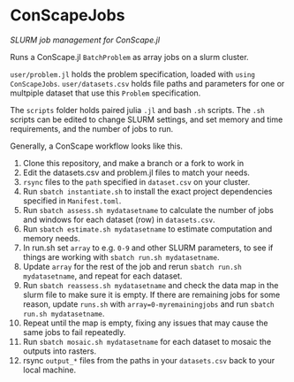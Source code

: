# ConScapeJobs
 
_SLURM job management for ConScape.jl_

Runs a ConScape.jl `BatchProblem` as array jobs on a slurm cluster.


`user/problem.jl` holds the problem specification, loaded with `using ConScapeJobs`.
`user/datasets.csv` holds file paths and parameters for one or multpiple dataset that use this `Problem` specification.

The `scripts` folder holds paired julia `.jl` and bash `.sh` scripts. The `.sh` scripts can be edited to change
SLURM settings, and set memory and time requirements, and the number of jobs to run.

Generally, a ConScape workflow looks like this.

1. Clone this repository, and make a branch or a fork to work in
2. Edit the datasets.csv and problem.jl files to match your needs.
3. `rsync` files to the `path` specified in `dataset.csv` on your cluster.
4. Run `sbatch instantiate.sh` to install the exact project dependencies specified in `Manifest.toml`.
5. Run `sbatch assess.sh mydatasetname` to calculate the number of jobs and windows for each dataset (row) in `datasets.csv`.
6. Run `sbatch estimate.sh mydatasetname` to estimate computation and memory needs.
7. In run.sh set `array` to e.g. `0-9` and other SLURM parameters, to see if things are working with `sbatch run.sh mydatasetname`.
8. Update `array` for the rest of the job and rerun `sbatch run.sh mydatasetname`, and repeat for each dataset.
9. Run `sbatch reassess.sh mydatasetname` and check the data map in the slurm file to make sure it is empty.
    If there are remaining jobs for some reason, update `runs.sh` with `array=0-myremainingjobs` and run 
    `sbatch run.sh mydatasetname`.
10. Repeat until the map is empty, fixing any issues that may cause the same jobs to fail repeatedly.
11. Run `sbatch mosaic.sh mydatasetname` for each dataset to mosaic the outputs into rasters.
12. rsync `output_*` files from the paths in your `datasets.csv` back to your local machine.